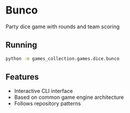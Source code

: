 # Bunco

Party dice game with rounds and team scoring

## Running

```bash
python -m games_collection.games.dice.bunco
```

## Features

- Interactive CLI interface
- Based on common game engine architecture
- Follows repository patterns
